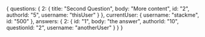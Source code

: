{
  questions: {
    2: {
      title: "Second Question",
      body: "More content",
      id: "2",
      authorId: "5",
      username: "thisUser"
    }
  },
  currentUser: {
    username: "stackme",
    id: "500"
  },
  answers: {
    2: {
      id: "1",
      body: "the answer",
      authorId: "10",
      questionId: "2",
      username: "anotherUser"
    }
  }
}
